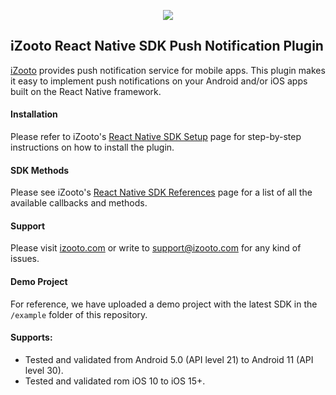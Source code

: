 <p align = "center">
	<img src="https://user-images.githubusercontent.com/60651012/129727793-bc8b8f01-b317-4f1c-bace-c6882b86bff7.png">
</p>

## iZooto React Native SDK Push Notification Plugin

[iZooto](https://www.izooto.com) provides push notification service for mobile apps. This plugin makes it easy to implement push notifications on your Android and/or iOS apps built on the React Native framework.

#### Installation

Please refer to iZooto's [React Native SDK Setup](https://help.izooto.com/docs/react-native-sdk-setup) page for step-by-step instructions on how to install the plugin.

#### SDK Methods

Please see iZooto's [React Native SDK References](https://help.izooto.com/docs/react-native-sdk-reference) page for a list of all the available callbacks and methods.

#### Support

Please visit [izooto.com](https://www.izooto.com) or write to [support@izooto.com](mailto:support@izooto.com) for any kind of issues.

#### Demo Project

For reference, we have uploaded a demo project with the latest SDK in the <code>/example</code> folder of this repository.

#### Supports:

* Tested and validated from Android 5.0 (API level 21) to Android 11 (API level 30).
* Tested and validated rom iOS 10 to iOS 15+.
